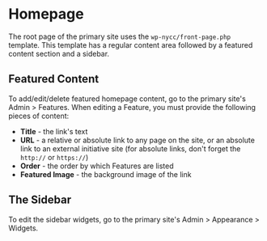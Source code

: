 # Homepage

The root page of the primary site uses the `wp-nycc/front-page.php` template. This template has a regular content area followed by a featured content section and a sidebar.

## Featured Content

To add/edit/delete featured homepage content, go to the primary site's Admin > Features. When editing a Feature, you must provide the following pieces of content:

* **Title** - the link's text
* **URL** - a relative or absolute link to any page on the site, or an absolute link to an external initiative site (for absolute links, don't forget the `http://` or `https://`)
* **Order** - the order by which Features are listed
* **Featured Image** - the background image of the link

## The Sidebar

To edit the sidebar widgets, go to the primary site's Admin > Appearance > Widgets.
